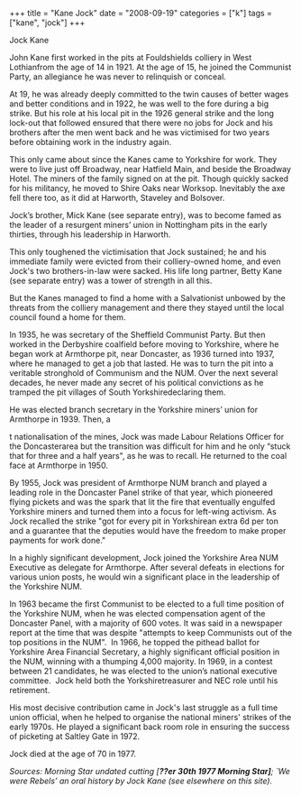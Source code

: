 +++
title = "Kane Jock"
date = "2008-09-19"
categories = ["k"]
tags = ["kane", "jock"]
+++

Jock Kane

John Kane first worked in the pits at Fouldshields colliery in West Lothianfrom the age of 14 in 1921. At the age of 15, he joined the Communist Party, an allegiance he was never to relinquish or conceal.

At 19, he was already deeply committed to the twin causes of better wages and better conditions and in 1922, he was well to the fore during a big strike. But his role at his local pit in the 1926 general strike and the long lock-out that followed ensured that there were no jobs for Jock and his brothers after the men went back and he was victimised for two years before obtaining work in the industry again.

This only came about since the Kanes came to Yorkshire for work. They were to live just off Broadway, near Hatfield Main, and beside the Broad­way Hotel. The miners of the family signed on at the pit. Though quickly sacked for his militancy, he moved to Shire Oaks near Work­sop. Inevitably the axe fell there too, as it did at Harworth, Staveley and Bolsover.

Jock’s brother, Mick Kane (see separate entry), was to become famed as the leader of a resurgent miners’ union in Nottingham pits in the early thirties, through his leadership in Harworth. 

This only toughened the victimisation that Jock sustained; he and his immediate family were evicted from their colliery-owned home, and even Jock's two brothers-in-law were sacked. His life long partner, Betty Kane (see separate entry) was a tower of strength in all this. 

But the Kanes managed to find a home with a Sal­vationist unbowed by the threats from the colliery management and there they stayed until the local coun­cil found a home for them.

In 1935, he was secretary of the Sheffield Communist Party. But then worked in the Derbyshire coalfield before moving to Yorkshire, where he began work at Armthorpe pit, near Doncaster, as 1936 turned into 1937, where he managed to get a job that lasted. He was to turn the pit into a veritable stronghold of Communism and the NUM. Over the next several decades, he never made any secret of his political convictions as he tramped the pit villages of South Yorkshiredeclar­ing them.

He was elected branch secretary in the Yorkshire miners’ union for Armthorpe in 1939. Then, a

t nationalisation of the mines, Jock was made Labour Relations Officer for the Doncasterarea but the transition was difficult for him and he only “stuck that for three and a half years", as he was to recall. He returned to the coal face at Armthorpe in 1950.

By 1955, Jock was president of Armthorpe NUM branch and played a leading role in the Doncaster Panel strike of that year, which pioneered flying pickets and was the spark that lit the fire that eventually engulfed Yorkshire miners and turned them into a focus for left-wing activism. As Jock recalled the strike "got for every pit in York­shirean extra 6d per ton and a guarantee that the deputies would have the freedom to make proper payments for work done."

In a highly significant development, Jock joined the Yorkshire Area NUM Executive as delegate for Armthorpe. After several defeats in elections for various union posts, he would win a significant place in the leadership of the Yorkshire NUM. 

In 1963 became the first Communist to be elected to a full time position of the Yorkshire NUM, when he was elected compensation agent of the Doncaster Panel, with a majority of 600 votes. It was said in a newspaper report at the time that was despite "attempts to keep Communists out of the top positions in the NUM".  In 1966, he topped the pithead ballot for Yorkshire Area Financial Secretary, a highly significant official position in the NUM, winning with a thumping 4,000 majority. In 1969, in a contest between 21 candidates, he was elected to the union’s national executive committee.  Jock held both the Yorkshiretreasurer and NEC role until his retirement.

His most decisive contribution came in Jock's last struggle as a full time union official, when he helped to organise the national miners' strikes of the early 1970s. He played a significant back room role in ensuring the success of picketing at Saltley Gate in 1972. 

Jock died at the age of 70 in 1977.

_Sources:_ _Morning Star undated cutting \[__??er 30th 1977 Morning Star\]__; \`We were Rebels’ an oral history by Jock Kane (see elsewhere on this site)._

